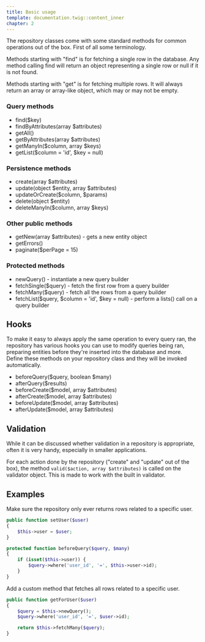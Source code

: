 ```yaml
---
title: Basic usage
template: documentation.twig::content_inner
chapter: 2
---
```

The repository classes come with some standard methods for common operations out of the box. First of all some terminology.

Methods starting with "find" is for fetching a single row in the database. Any method calling find will return an object representing a single row or null if it is not found.

Methods starting with "get" is for fetching multiple rows. It will always return an array or array-like object, which may or may not be empty.

### Query methods

- find($key)
- findByAttributes(array $attributes)
- getAll()
- getByAttributes(array $attributes)
- getManyIn($column, array $keys)
- getList($column = 'id', $key = null)

### Persistence methods

- create(array $attributes)
- update(object $entity, array $attributes)
- updateOrCreate($column, $params)
- delete(object $entity)
- deleteManyIn($column, array $keys)

### Other public methods

- getNew(array $attributes) - gets a new entity object
- getErrors()
- paginate($perPage = 15)

### Protected methods

- newQuery() - instantiate a new query builder
- fetchSingle($query) - fetch the first row from a query builder
- fetchMany($query) - fetch all the rows from a query builder
- fetchList($query, $column = 'id', $key = null) - perform a lists() call on a query builder

## Hooks

To make it easy to always apply the same operation to every query ran, the repository has various hooks you can use to modify queries being ran, preparing entities before they're inserted into the database and more. Define these methods on your repository class and they will be invoked automatically.

- beforeQuery($query, boolean $many)
- afterQuery($results)
- beforeCreate($model, array $attributes)
- afterCreate($model, array $attributes)
- beforeUpdate($model, array $attributes)
- afterUpdate($model, array $attributes)

## Validation

While it can be discussed whether validation in a repository is appropriate, often it is very handy, especially in smaller applications.

For each action done by the repository ("create" and "update" out of the box), the method `valid($action, array $attributes)` is called on the validator object. This is made to work with the built in validator.

## Examples

Make sure the repository only ever returns rows related to a specific user.

```php
public function setUser($user)
{
    $this->user = $user;
}

protected function beforeQuery($query, $many)
{
    if (isset($this->user)) {
        $query->where('user_id', '=', $this->user->id);
    }
}
```

Add a custom method that fetches all rows related to a specific user.

```php
public function getForUser($user)
{
    $query = $this->newQuery();
    $query->where('user_id', '=', $user->id);

    return $this->fetchMany($query);
}
```
